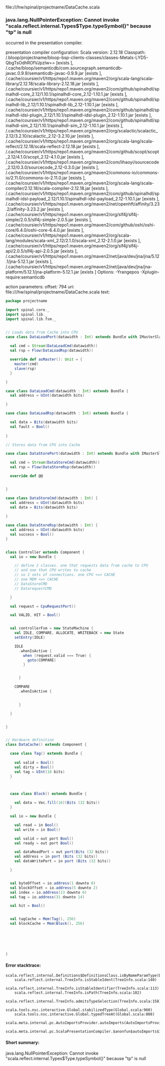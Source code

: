 file://<WORKSPACE>/hw/spinal/projectname/DataCache.scala
### java.lang.NullPointerException: Cannot invoke "scala.reflect.internal.Types$Type.typeSymbol()" because "tp" is null

occurred in the presentation compiler.

presentation compiler configuration:
Scala version: 2.12.18
Classpath:
<WORKSPACE>/.bloop/projectname/bloop-bsp-clients-classes/classes-Metals-LYD5-QbgTsOdhROfVJpzIw== [exists ], <HOME>/.cache/bloop/semanticdb/com.sourcegraph.semanticdb-javac.0.9.9/semanticdb-javac-0.9.9.jar [exists ], <HOME>/.cache/coursier/v1/https/repo1.maven.org/maven2/org/scala-lang/scala-library/2.12.18/scala-library-2.12.18.jar [exists ], <HOME>/.cache/coursier/v1/https/repo1.maven.org/maven2/com/github/spinalhdl/spinalhdl-core_2.12/1.10.1/spinalhdl-core_2.12-1.10.1.jar [exists ], <HOME>/.cache/coursier/v1/https/repo1.maven.org/maven2/com/github/spinalhdl/spinalhdl-lib_2.12/1.10.1/spinalhdl-lib_2.12-1.10.1.jar [exists ], <HOME>/.cache/coursier/v1/https/repo1.maven.org/maven2/com/github/spinalhdl/spinalhdl-idsl-plugin_2.12/1.10.1/spinalhdl-idsl-plugin_2.12-1.10.1.jar [exists ], <HOME>/.cache/coursier/v1/https/repo1.maven.org/maven2/com/github/spinalhdl/spinalhdl-sim_2.12/1.10.1/spinalhdl-sim_2.12-1.10.1.jar [exists ], <HOME>/.cache/coursier/v1/https/repo1.maven.org/maven2/org/scalactic/scalactic_2.12/3.2.10/scalactic_2.12-3.2.10.jar [exists ], <HOME>/.cache/coursier/v1/https/repo1.maven.org/maven2/org/scala-lang/scala-reflect/2.12.18/scala-reflect-2.12.18.jar [exists ], <HOME>/.cache/coursier/v1/https/repo1.maven.org/maven2/com/github/scopt/scopt_2.12/4.1.0/scopt_2.12-4.1.0.jar [exists ], <HOME>/.cache/coursier/v1/https/repo1.maven.org/maven2/com/lihaoyi/sourcecode_2.12/0.3.0/sourcecode_2.12-0.3.0.jar [exists ], <HOME>/.cache/coursier/v1/https/repo1.maven.org/maven2/commons-io/commons-io/2.11.0/commons-io-2.11.0.jar [exists ], <HOME>/.cache/coursier/v1/https/repo1.maven.org/maven2/org/scala-lang/scala-compiler/2.12.18/scala-compiler-2.12.18.jar [exists ], <HOME>/.cache/coursier/v1/https/repo1.maven.org/maven2/com/github/spinalhdl/spinalhdl-idsl-payload_2.12/1.10.1/spinalhdl-idsl-payload_2.12-1.10.1.jar [exists ], <HOME>/.cache/coursier/v1/https/repo1.maven.org/maven2/net/openhft/affinity/3.23.2/affinity-3.23.2.jar [exists ], <HOME>/.cache/coursier/v1/https/repo1.maven.org/maven2/org/slf4j/slf4j-simple/2.0.5/slf4j-simple-2.0.5.jar [exists ], <HOME>/.cache/coursier/v1/https/repo1.maven.org/maven2/com/github/oshi/oshi-core/6.4.0/oshi-core-6.4.0.jar [exists ], <HOME>/.cache/coursier/v1/https/repo1.maven.org/maven2/org/scala-lang/modules/scala-xml_2.12/2.1.0/scala-xml_2.12-2.1.0.jar [exists ], <HOME>/.cache/coursier/v1/https/repo1.maven.org/maven2/org/slf4j/slf4j-api/2.0.5/slf4j-api-2.0.5.jar [exists ], <HOME>/.cache/coursier/v1/https/repo1.maven.org/maven2/net/java/dev/jna/jna/5.12.1/jna-5.12.1.jar [exists ], <HOME>/.cache/coursier/v1/https/repo1.maven.org/maven2/net/java/dev/jna/jna-platform/5.12.1/jna-platform-5.12.1.jar [exists ]
Options:
-Yrangepos -Xplugin-require:semanticdb


action parameters:
offset: 794
uri: file://<WORKSPACE>/hw/spinal/projectname/DataCache.scala
text:
```scala
package projectname

import spinal.core._
import spinal.lib._
import spinal.lib.fsm._


// Loads data from Cache into CPU
case class DataLoadPort(datawidth : Int) extends Bundle with IMasterSlave {
  
  val cmd = Stream(DataLoadCmd(datawidth))
  val rsp = Flow(DataLoadRsp(datawidth))

  override def asMaster(): Unit = {
    master(cmd)
    slave(rsp)
  }

}

case class DataLoadCmd(datawidth : Int) extends Bundle {
  val address = UInt(datawidth bits)

}

case class DataLoadRsp(datawidth : Int) extends Bundle {

  val data = Bits(datawidth bits)
  val fault = Bool()
  
}

// Stores data from CPU into Cache

case class DataStorePort(datawidth : Int) extends Bundle with IMasterSlave {

  val cmd = Stream(DataStoreCmd(datawidth))
  val rsp = Flow(DataStoreRsp(datawidth))

  override def @@


}

case class DataStoreCmd(datawidth : Int) {
  val address = UInt(datawidth bits)
  val data = Bits(datawidth bits)
  
}

case class DataStoreRsp(datawidth : Int) {
  val address = UInt(datawidth bits)
  val success = Bool()
}


class Controller extends Component {
  val io = new Bundle {

    // define 2 classes. one that requests data from cache to CPU
    // and one that CPU writes to cache
    // so 2 sets of connections. one CPU <=> CACHE
    // one MEM <=> CACHE
    // DataStoreCMD
    // DatarequestCMD

  }

  val request = CpuRequestPort()

  val VALID, HIT = Bool()


  val controllerFsm = new StateMachine {
    val IDLE, COMPARE, ALLOCATE, WRITEBACK = new State 
    setEntry(IDLE)

    IDLE
      .whenIsActive {
        when (request.valid === True) {
          goto(COMPARE)
        }


      }

    COMPARE
      .whenIsActive {
        

      }

  }


}


// Hardware definition
class DataCache() extends Component {

  case class Tag() extends Bundle {
    
    val valid = Bool()
    val dirty = Bool()
    val tag = UInt(18 bits)
  }



  case class Block() extends Bundle {

    val data = Vec.fill(16)(Bits (32 bits))
  }

  val io = new Bundle {

    val read = in Bool()
    val write = in Bool()

    val valid = out port Bool() 
    val ready = out port Bool()

    val dataReadPort = out port(Bits (32 bits))
    val address = in port (Bits (32 bits))
    val dataWritePort = in port (Bits (32 bits))

  }


  val byteOffset = io.address(1 downto 0)
  val blockOffset = io.address(5 downto 2)
  val index = io.address(13 downto 6)
  val tag = io.address(31 downto 14)

  val hit = Bool()


  val tagCache = Mem(Tag(), 256)
  val blockCache = Mem(Block(), 256)






}

```



#### Error stacktrace:

```
scala.reflect.internal.Definitions$DefinitionsClass.isByNameParamType(Definitions.scala:424)
	scala.reflect.internal.TreeInfo.isStableIdent(TreeInfo.scala:140)
	scala.reflect.internal.TreeInfo.isStableIdentifier(TreeInfo.scala:113)
	scala.reflect.internal.TreeInfo.isPath(TreeInfo.scala:102)
	scala.reflect.internal.TreeInfo.admitsTypeSelection(TreeInfo.scala:158)
	scala.tools.nsc.interactive.Global.stabilizedType(Global.scala:960)
	scala.tools.nsc.interactive.Global.typedTreeAt(Global.scala:808)
	scala.meta.internal.pc.AutoImportsProvider.autoImports(AutoImportsProvider.scala:26)
	scala.meta.internal.pc.ScalaPresentationCompiler.$anonfun$autoImports$1(ScalaPresentationCompiler.scala:281)
```
#### Short summary: 

java.lang.NullPointerException: Cannot invoke "scala.reflect.internal.Types$Type.typeSymbol()" because "tp" is null